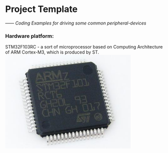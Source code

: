 # Project Template 

—— *Coding Examples for driving some common peripheral-devices*


### Hardware platform:
STM32F103RC - a sort of microprocessor based on Computing Architecture of ARM Cortex-M3, which is produced by ST.
![Alt text](https://github.com/CHENG-MING/MicroProcessor---project_template/raw/master/images/Model.jpg)


